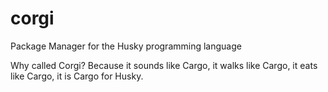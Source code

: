 # corgi
Package Manager for the Husky programming language

Why called Corgi? Because it sounds like Cargo, it walks like Cargo, it eats like Cargo, it is Cargo for Husky.
